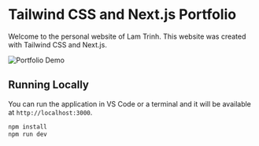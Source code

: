 # Tailwind CSS and Next.js Portfolio

Welcome to the personal website of Lam Trinh. This website was created with Tailwind CSS and Next.js.

![Portfolio Demo](demo/demo.gif)

## Running Locally

You can run the application in VS Code or a terminal and it will be available at `http://localhost:3000`.

```bash
npm install
npm run dev
```

